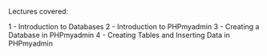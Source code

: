 Lectures covered:

1 - Introduction to Databases
2 - Introduction to PHPmyadmin
3 - Creating a Database in PHPmyadmin
4 - Creating Tables and Inserting Data in PHPmyadmin
